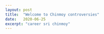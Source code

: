 ```yaml
---
layout: post
title:  "Welcome to Chinmoy controversies"
date:   2020-06-25
excerpt: "career sri chinmoy"
---
```

